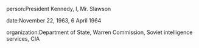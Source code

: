 person:President Kennedy, I, Mr. Slawson

date:November 22, 1963, 6 April 1964

organization:Department of State, Warren Commission, Soviet intelligence services, CIA

